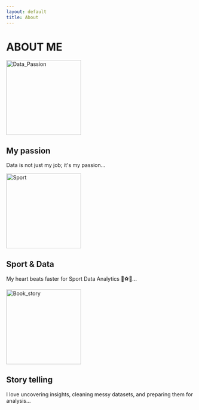 ```yaml
---
layout: default
title: About
---
```


# ABOUT ME

<div class="section-container">

<div class="section">
  <img src="https://images.squarespace-cdn.com/content/v1/6009f00a5e3ce164d589a1db/1615983227867-T0U0VKJO20YY0BDZ5JFP/Internal-communications-data-analytics.jpg?format=2500w" width="200" alt="Data_Passion">
  <div>
    <h2>My passion</h2>
    <p>Data is not just my job; it's my passion...</p>
  </div>
</div>

<div class="section">
  <img src="https://thetrainingroompt.com/wp-content/uploads/2017/05/Running-Is-a-Skilled-Sport-%E2%80%93-and-It-Should-Be-Treated-Like-One.jpg" width="200" alt="Sport">
  <div>
    <h2>Sport & Data</h2>
    <p>My heart beats faster for Sport Data Analytics 🏀⚽🏈...</p>
  </div>
</div>

<div class="section">
  <img src="https://www.networknorwich.co.uk/Images/content/213/974975.jpg" width="200" alt="Book_story">
  <div>
    <h2>Story telling</h2>
    <p>I love uncovering insights, cleaning messy datasets, and preparing them for analysis...</p>
  </div>
</div>

</div>
